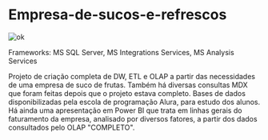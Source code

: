 # Empresa-de-sucos-e-refrescos

![ok](http://drive.google.com/file/d/1JDgGtB78fLmBhVBdvnkT5-QQ9c2WdXQ0/view?usp=sharing)

Frameworks: MS SQL Server, MS Integrations Services, MS Analysis Services

Projeto de criação completa de DW, ETL e OLAP a partir das necessidades de uma empresa de suco de frutas.
Também há diversas consultas MDX que foram feitas depois que o projeto estava completo.
Bases de dados disponibilizadas pela escola de programação Alura, para estudo dos alunos.
Há ainda uma apresentação em Power BI que trata em linhas gerais do faturamento da empresa, analisado por diversos fatores, a partir dos dados  consultados pelo OLAP "COMPLETO".
